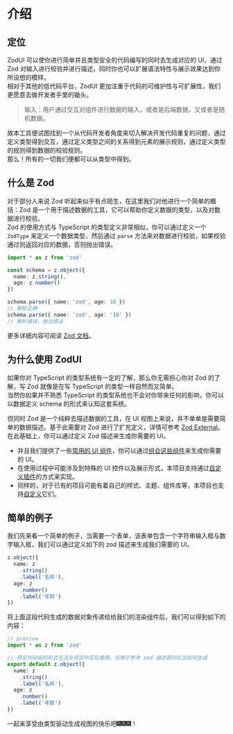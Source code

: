 # 介绍

## 定位

ZodUI 可以使你进行简单并且类型安全的代码编写的同时去生成对应的 UI，通过 Zod 对输入进行校验并进行描述，同时你也可以扩展语法特性与展示效果达到你所设想的模样。\
相对于其他的低代码平台，ZodUI 更加注重于代码的可维护性与可扩展性，我们更愿意去做开发者手里的锄头。

> 输入：用户通过交互对组件进行数据的输入，或者是后端数据，又或者是随机数据。

故本工具便试图找到一个从代码开发者角度来切入解决开发代码重复的问题，通过定义类型得到交互，通过定义类型之间的关系得到元素的展示规则，通过定义类型的规则得到数据的校验规则。\
那么！所有的一切我们便都可以从类型中得到。

[//]: # (TODO 做个图)

## 什么是 Zod

对于部分人来说 Zod 听起来似乎有点陌生，在这里我们对他进行一个简单的概括：Zod 是一个用于描述数据的工具，它可以帮助你定义数据的类型，以及对数据进行校验。\
Zod 的使用方式与 TypeScript 的类型定义非常相似，你可以通过定义一个 `ZodType` 来定义一个数据类型，然后通过 `parse` 方法来对数据进行校验，如果校验通过则返回对应的数据，否则抛出错误。

```typescript
import * as z from 'zod'

const schema = z.object({
  name: z.string(),
  age: z.number()
})

schema.parse({ name: 'zod', age: 18 })
// 解析正确
schema.parse({ name: 'zod', age: '18' })
// 解析错误，抛出错误
```

更多详细内容可阅读 [Zod 文档](https://zod.dev/README_ZH)。

## 为什么使用 ZodUI

如果你对 TypeScript 的类型系统有一定的了解，那么你无需担心你对 Zod 的了解，写 Zod 就像是在写 TypeScript 的类型一样自然而又简单。\
当然你如果并不熟悉 TypeScript 的类型系统也不会对你带来任何的影响，你可以以数据定义 schema 的形式来认知这套系统。

但同时 Zod 是一个纯粹去描述数据的工具，在 UI 视图上来说，并不单单是需要简单的数据描述。基于此需要对 Zod 进行了扩充定义，详情可参考 [Zod External]()。在此基础上，你可以通过定义 Zod 描述来生成你需要的 UI。

* 并且我们提供了一些[常用的 UI 组件]()，你可以通过[组合这些组件]()来生成你需要的 UI。
* 在使用过程中可能涉及到特殊的 UI 控件以及展示形式，本项目支持通过[自定义插件]()的方式来实现。
* 同样的，对于已有的项目可能有着自己的样式、主题、组件库等，本项目也支持[自定义]()它们。

## 简单的例子

我们先来看一个简单的例子，当需要一个表单，该表单包含一个字符串输入框与数字输入框，我们可以通过定义如下的 zod 描述来生成我们需要的 UI。

```typescript
z.object({
  name: z
    .string()
    .label('名称'),
  age: z
    .number()
    .label('年龄')
})
```

将上面这段代码生成的数据对象传递给给我们的渲染组件后，我们可以得到如下的内容：

```typescript zodui:preview
// preview
import * as z from 'zod'

// 预览代码组织形式无法在项目中实际使用，仅用于参考 zod 描述部分应当如何生成
export default z.object({
  name: z
    .string()
    .label('名称'),
  age: z
    .number()
    .label('年龄')
})
```

一起来享受由类型驱动生成视图的快乐吧🎆🎆🎆！
